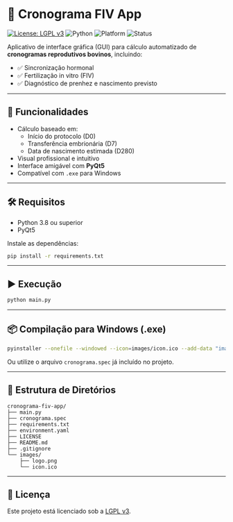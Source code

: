 # 🐄 Cronograma FIV App

[![License: LGPL v3](https://img.shields.io/badge/License-LGPLv3-blue.svg)](https://www.gnu.org/licenses/lgpl-3.0)
![Python](https://img.shields.io/badge/Python-3.8+-blue.svg)
![Platform](https://img.shields.io/badge/Platform-Windows%20%7C%20Linux-green.svg)
![Status](https://img.shields.io/badge/Status-Ativo-brightgreen)

Aplicativo de interface gráfica (GUI) para cálculo automatizado de **cronogramas reprodutivos bovinos**, incluindo:

- ✅ Sincronização hormonal
- ✅ Fertilização in vitro (FIV)
- ✅ Diagnóstico de prenhez e nascimento previsto

---

## 🚀 Funcionalidades

- Cálculo baseado em:
  - Início do protocolo (D0)
  - Transferência embrionária (D7)
  - Data de nascimento estimada (D280)
- Visual profissional e intuitivo
- Interface amigável com **PyQt5**
- Compatível com `.exe` para Windows

---

## 🛠 Requisitos

- Python 3.8 ou superior
- PyQt5

Instale as dependências:
```bash
pip install -r requirements.txt
```

---

## ▶️ Execução

```bash
python main.py
```

---

## 📦 Compilação para Windows (.exe)

```bash
pyinstaller --onefile --windowed --icon=images/icon.ico --add-data "images/logo.png;images" main.py
```

Ou utilize o arquivo `cronograma.spec` já incluído no projeto.

---

## 🧠 Estrutura de Diretórios

```
cronograma-fiv-app/
├── main.py
├── cronograma.spec
├── requirements.txt
├── environment.yaml
├── LICENSE
├── README.md
├── .gitignore
└── images/
    ├── logo.png
    └── icon.ico

```

---

## 📜 Licença

Este projeto está licenciado sob a [LGPL v3](https://www.gnu.org/licenses/lgpl-3.0.html).




